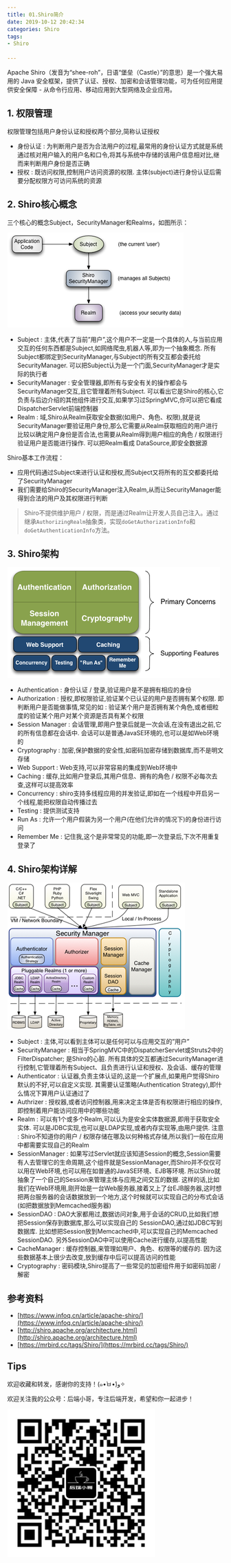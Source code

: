 ```yaml
---
title: 01.Shiro简介
date: 2019-10-12 20:42:34
categories: Shiro
tags:
- Shiro

---
```


Apache Shiro（发音为“shee-roh”，日语“堡垒（Castle）”的意思）是一个强大易用的 Java 安全框架，提供了认证、授权、加密和会话管理功能，可为任何应用提供安全保障 - 从命令行应用、移动应用到大型网络及企业应用。

<!--more-->

## 1. 权限管理
权限管理包括用户身份认证和授权两个部分,简称认证授权
- 身份认证 : 为判断用户是否为合法用户的过程,最常用的身份认证方式就是系统通过核对用户输入的用户名和口令,将其与系统中存储的该用户信息相对比,继而来判断用户身份是否正确
- 授权 : 既访问权限,控制用户访问资源的权限. 主体(subject)进行身份认证后需要分配权限方可访问系统的资源

## 2. Shiro核心概念
三个核心的概念Subject，SecurityManager和Realms，如图所示：

![](https://raw.githubusercontent.com/lujiahao0708/PicRepo/master/blogPic/Shiro/shiro-%E4%B8%89%E6%A0%B8%E5%BF%83%E6%A6%82%E5%BF%B5.png)

- Subject : 主体,代表了当前”用户”,这个用户不一定是一个具体的人,与当前应用交互的任何东西都是Subject,如网络爬虫,机器人等,即为一个抽象概念. 所有Subject都绑定到SecurityManager,与Subject的所有交互都会委托给SecurityManager. 可以把Subject认为是一个门面,SecurityManager才是实际的执行者
- SecurityManager : 安全管理器,即所有与安全有关的操作都会与SecurityManager交互,且它管理着所有Subject. 可以看出它是Shiro的核心,它负责与后边介绍的其他组件进行交互,如果学习过SpringMVC,你可以把它看成DispatcherServlet前端控制器
- Realm : 域,Shiro从Realm获取安全数据(如用户、角色、权限),就是说SecurityManager要验证用户身份,那么它需要从Realm获取相应的用户进行比较以确定用户身份是否合法,也需要从Realm得到用户相应的角色 / 权限进行验证用户是否能进行操作. 可以把Realm看成 DataSource,即安全数据源

Shiro基本工作流程：

- 应用代码通过Subject来进行认证和授权,而Subject又将所有的互交都委托给了SecurityManager
- 我们需要给Shiro的SecurityManager注入Realm,从而让SecurityManager能得到合法的用户及其权限进行判断

> Shiro不提供维护用户 / 权限，而是通过Realm让开发人员自己注入。通过继承`AuthorizingRealm`抽象类，实现`doGetAuthorizationInfo`和`doGetAuthenticationInfo`方法。

## 3. Shiro架构

![](https://raw.githubusercontent.com/lujiahao0708/PicRepo/master/blogPic/Shiro/shiro-framework.png)

- Authentication : 身份认证 / 登录,验证用户是不是拥有相应的身份
- Authorization : 授权,即权限验证,验证某个已认证的用户是否拥有某个权限. 即判断用户是否能做事情,常见的如 : 验证某个用户是否拥有某个角色,或者细粒度的验证某个用户对某个资源是否具有某个权限
- Session Manager : 会话管理,即用户登录后就是一次会话,在没有退出之前,它的所有信息都在会话中. 会话可以是普通JavaSE环境的,也可以是如Web环境的
- Cryptography : 加密,保护数据的安全性,如密码加密存储到数据库,而不是明文存储
- Web Support : Web支持,可以非常容易的集成到Web环境中
- Caching : 缓存,比如用户登录后,其用户信息、拥有的角色 / 权限不必每次去查,这样可以提高效率
- Concurrency : shiro支持多线程应用的并发验证,即如在一个线程中开启另一个线程,能把权限自动传播过去
- Testing : 提供测试支持
- Run As : 允许一个用户假装为另一个用户(在他们允许的情况下)的身份进行访问
- Remember Me : 记住我,这个是非常常见的功能,即一次登录后,下次不用重复登录了

## 4. Shiro架构详解

![](https://raw.githubusercontent.com/lujiahao0708/PicRepo/master/blogPic/Shiro/Shiro-%E5%86%85%E9%83%A8%E7%BB%93%E6%9E%84%E5%9B%BE.png)

- Subject : 主体,可以看到主体可以是任何可以与应用交互的”用户”
- SecurityManager : 相当于SpringMVC中的DispatcherServlet或Struts2中的FilterDispatcher; 是Shiro的心脏. 所有具体的交互都通过SecurityManager进行控制,它管理着所有Subject、且负责进行认证和授权、及会话、缓存的管理
- Authenticator : 认证器,负责主体认证的,这是一个扩展点,如果用户觉得Shiro默认的不好,可以自定义实现. 其需要认证策略(Authentication Strategy),即什么情况下算用户认证通过了
- Authrizer : 授权器,或者访问控制器,用来决定主体是否有权限进行相应的操作,即控制着用户能访问应用中的哪些功能
- Realm : 可以有1个或多个Realm,可以认为是安全实体数据源,即用于获取安全实体. 可以是JDBC实现,也可以是LDAP实现,或者内存实现等,由用户提供. 注意 : Shiro不知道你的用户 / 权限存储在哪及以何种格式存储,所以我们一般在应用中都需要实现自己的Realm
- SessionManager : 如果写过Servlet就应该知道Session的概念,Session需要有人去管理它的生命周期,这个组件就是SessionManager,而Shiro并不仅仅可以用在Web环境,也可以用在如普通的JavaSE环境、EJB等环境. 所以Shiro就抽象了一个自己的Session来管理主体与应用之间交互的数据. 这样的话,比如我们在Web环境用,刚开始是一台Web服务器,接着又上了台EJB服务器,这时想把两台服务器的会话数据放到一个地方,这个时候就可以实现自己的分布式会话(如把数据放到Memcached服务器)
- SessionDAO : DAO大家都用过,数据访问对象,用于会话的CRUD,比如我们想把Session保存到数据库,那么可以实现自己的 SessionDAO,通过如JDBC写到数据库. 比如想把Session放到Memcached中,可以实现自己的Memcached SessionDAO. 另外SessionDAO中可以使用Cache进行缓存,以提高性能
- CacheManager : 缓存控制器,来管理如用户、角色、权限等的缓存的. 因为这些数据基本上很少去改变,放到缓存中后可以提高访问的性能
- Cryptography : 密码模块,Shiro提高了一些常见的加密组件用于如密码加密 / 解密

## 参考资料
- [https://www.infoq.cn/article/apache-shiro/](https://www.infoq.cn/article/apache-shiro/)
- [http://shiro.apache.org/architecture.html](http://shiro.apache.org/architecture.html)
- [https://mrbird.cc/tags/Shiro/](https://mrbird.cc/tags/Shiro/)

## Tips
欢迎收藏和转发，感谢你的支持！(๑•̀ㅂ•́)و✧ 

欢迎关注我的公众号：后端小哥，专注后端开发，希望和你一起进步！

![](https://raw.githubusercontent.com/lujiahao0708/PicRepo/master/%E5%85%AC%E4%BC%97%E5%8F%B7%E4%BA%8C%E7%BB%B4%E7%A0%81.jpg)
